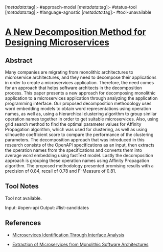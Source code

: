 <!-- deno-fmt-ignore-start -->

[_metadata_:tag]:- #approach-model
[_metadata_:tag]:- #status-tool
[_metadata_:tag]:- #language-agnostic
[_metadata_:tag]:- #tool-unavailable

<!-- deno-fmt-ignore-end -->

# [A New Decomposition Method for Designing Microservices](https://doi.org/10.3311/PPee.13925)

## Abstract

Many companies are migrating from monolithic architectures to microservice
architectures, and they need to decompose their applications in order to create
a microservices application. Therefore, the need comes for an approach that
helps software architects in the decomposition process. This paper presents a
new approach for decomposing monolithic application to a microservices
application through analyzing the application programming interface. Our
proposed decomposition methodology uses word embedding models to obtain word
representations using operation names, as well as, using a hierarchical
clustering algorithm to group similar operation names together in order to get
suitable microservices. Also, using grid search method to find the optimal
parameter values for Affinity Propagation algorithm, which was used for
clustering, as well as using silhouette coefficient score to compare the
performance of the clustering parameters. The decomposition approach that was
introduced in this research consists of the OpenAPI specifications as an input,
then extracts the operation names from the specifications and converts them into
average word embedding using fastText model. Lastly the decomposition approach
is grouping these operation names using Affinity Propagation algorithm. The
proposed methodology presented promising results with a precision of 0.84,
recall of 0.78 and F-Measure of 0.81.

## Tool Notes

Tool not available.

Input: #open-api
Output: #list-candidates 

## References

- [Microservices Identification Through Interface Analysis](./microservices-identification-through-interface-analysis.md)

- [Extraction of Microservices from Monolithic Software Architectures](./extraction-of-microservices-from-monolithic-software-architectures.md)
